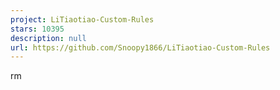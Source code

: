 ```yaml
---
project: LiTiaotiao-Custom-Rules
stars: 10395
description: null
url: https://github.com/Snoopy1866/LiTiaotiao-Custom-Rules
---
```


rm
